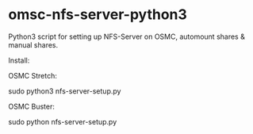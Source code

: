 # omsc-nfs-server-python3

Python3 script for setting up NFS-Server on OSMC, automount shares & manual shares. 

Install:

OSMC Stretch:
          <p>sudo python3 nfs-server-setup.py</p>
          
OSMC Buster:
          <p>sudo python nfs-server-setup.py</p>
   
